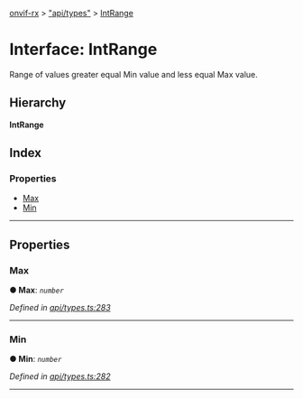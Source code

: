[onvif-rx](../README.md) > ["api/types"](../modules/_api_types_.md) > [IntRange](../interfaces/_api_types_.intrange.md)

# Interface: IntRange

Range of values greater equal Min value and less equal Max value.

## Hierarchy

**IntRange**

## Index

### Properties

* [Max](_api_types_.intrange.md#max)
* [Min](_api_types_.intrange.md#min)

---

## Properties

<a id="max"></a>

###  Max

**● Max**: *`number`*

*Defined in [api/types.ts:283](https://github.com/patrickmichalina/onvif-rx/blob/d62cee9/src/api/types.ts#L283)*

___
<a id="min"></a>

###  Min

**● Min**: *`number`*

*Defined in [api/types.ts:282](https://github.com/patrickmichalina/onvif-rx/blob/d62cee9/src/api/types.ts#L282)*

___

